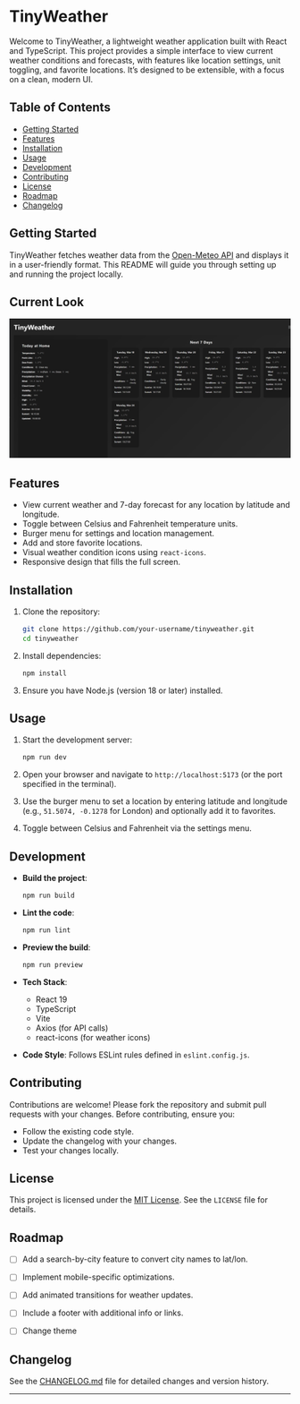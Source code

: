 # TinyWeather

Welcome to TinyWeather, a lightweight weather application built with React and TypeScript. This project provides a simple interface to view current weather conditions and forecasts, with features like location settings, unit toggling, and favorite locations. It’s designed to be extensible, with a focus on a clean, modern UI.

## Table of Contents
- [Getting Started](#getting-started)
- [Features](#features)
- [Installation](#installation)
- [Usage](#usage)
- [Development](#development)
- [Contributing](#contributing)
- [License](#license)
- [Roadmap](#roadmap)
- [Changelog](#changelog)

## Getting Started

TinyWeather fetches weather data from the [Open-Meteo API](https://open-meteo.com/) and displays it in a user-friendly format. This README will guide you through setting up and running the project locally.

## Current Look 

![app](/docs/app.png)

## Features
- View current weather and 7-day forecast for any location by latitude and longitude.
- Toggle between Celsius and Fahrenheit temperature units.
- Burger menu for settings and location management.
- Add and store favorite locations.
- Visual weather condition icons using `react-icons`.
- Responsive design that fills the full screen.

## Installation

1. Clone the repository:
   ```bash
   git clone https://github.com/your-username/tinyweather.git
   cd tinyweather
   ```

2. Install dependencies:
   ```bash
   npm install
   ```

3. Ensure you have Node.js (version 18 or later) installed.

## Usage

1. Start the development server:
   ```bash
   npm run dev
   ```

2. Open your browser and navigate to `http://localhost:5173` (or the port specified in the terminal).

3. Use the burger menu to set a location by entering latitude and longitude (e.g., `51.5074, -0.1278` for London) and optionally add it to favorites.

4. Toggle between Celsius and Fahrenheit via the settings menu.


## Development

- **Build the project**:
  ```bash
  npm run build
  ```

- **Lint the code**:
  ```bash
  npm run lint
  ```

- **Preview the build**:
  ```bash
  npm run preview
  ```

- **Tech Stack**:
  - React 19
  - TypeScript
  - Vite
  - Axios (for API calls)
  - react-icons (for weather icons)

- **Code Style**: Follows ESLint rules defined in `eslint.config.js`.


## Contributing

Contributions are welcome! Please fork the repository and submit pull requests with your changes. Before contributing, ensure you:

- Follow the existing code style.
- Update the changelog with your changes.
- Test your changes locally.


## License

This project is licensed under the [MIT License](LICENSE). See the `LICENSE` file for details.

## Roadmap

- [ ] Add a search-by-city feature to convert city names to lat/lon.
- [ ] Implement mobile-specific optimizations.
- [ ] Add animated transitions for weather updates.
- [ ] Include a footer with additional info or links.
- [ ] Change theme


## Changelog

See the [CHANGELOG.md](CHANGELOG.md) file for detailed changes and version history.

---
